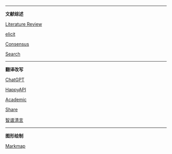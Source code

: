 

---
**文献综述**

[Literature Review](https://www.paperdigest.org/review/)

[elicit](https://elicit.com/)

[Consensus](https://consensus.app/search/)

[Search](https://searchgptool.ai/)

---
**翻译改写**

[ChatGPT](https://chatgpt.com/?oai-dm=1)

[HappyAPI](https://happyapi.org)

[Academic](http://47.120.73.161:22303/)

[Share](https://chat.mynanian.top/list)

[智谱清言](https://chatglm.cn/)

---
**图形绘制**

[Markmap](https://markmap.js.org/)
